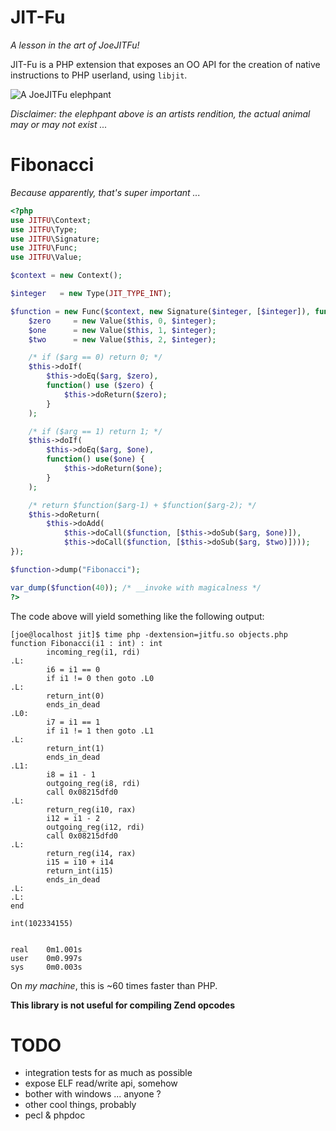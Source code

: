 JIT-Fu
======
*A lesson in the art of JoeJITFu!*

JIT-Fu is a PHP extension that exposes an OO API for the creation of native instructions to PHP userland, using ```libjit```.

![A JoeJITFu elephpant](http://i.imgur.com/GirIOWs.png)

*Disclaimer: the elephpant above is an artists rendition, the actual animal may or may not exist ...*

Fibonacci
=========
*Because apparently, that's super important ...*

```php
<?php
use JITFU\Context;
use JITFU\Type;
use JITFU\Signature;
use JITFU\Func;
use JITFU\Value;

$context = new Context();

$integer   = new Type(JIT_TYPE_INT);

$function = new Func($context, new Signature($integer, [$integer]), function(Value $arg) use($function, $integer) {
	$zero     = new Value($this, 0, $integer);
	$one      = new Value($this, 1, $integer);
	$two      = new Value($this, 2, $integer);

	/* if ($arg == 0) return 0; */
	$this->doIf(
		$this->doEq($arg, $zero),
		function() use ($zero) {
			$this->doReturn($zero);
		}
	);

	/* if ($arg == 1) return 1; */
	$this->doIf(
		$this->doEq($arg, $one),
		function() use($one) {
			$this->doReturn($one);
		}
	);

	/* return $function($arg-1) + $function($arg-2); */
	$this->doReturn(
		$this->doAdd(
			$this->doCall($function, [$this->doSub($arg, $one)]),
			$this->doCall($function, [$this->doSub($arg, $two)])));	
});

$function->dump("Fibonacci");

var_dump($function(40)); /* __invoke with magicalness */
?>
```

The code above will yield something like the following output:

```
[joe@localhost jit]$ time php -dextension=jitfu.so objects.php 
function Fibonacci(i1 : int) : int
        incoming_reg(i1, rdi)
.L:
        i6 = i1 == 0
        if i1 != 0 then goto .L0
.L:
        return_int(0)
        ends_in_dead
.L0:
        i7 = i1 == 1
        if i1 != 1 then goto .L1
.L:
        return_int(1)
        ends_in_dead
.L1:
        i8 = i1 - 1
        outgoing_reg(i8, rdi)
        call 0x08215dfd0
.L:
        return_reg(i10, rax)
        i12 = i1 - 2
        outgoing_reg(i12, rdi)
        call 0x08215dfd0
.L:
        return_reg(i14, rax)
        i15 = i10 + i14
        return_int(i15)
        ends_in_dead
.L:
.L:
end

int(102334155)


real    0m1.001s
user    0m0.997s
sys     0m0.003s
```

On *my machine*, this is ~60 times faster than PHP.

**This library is not useful for compiling Zend opcodes**

TODO
====

  * integration tests for as much as possible
  * expose ELF read/write api, somehow
  * bother with windows ... anyone ?
  * other cool things, probably
  * pecl & phpdoc
